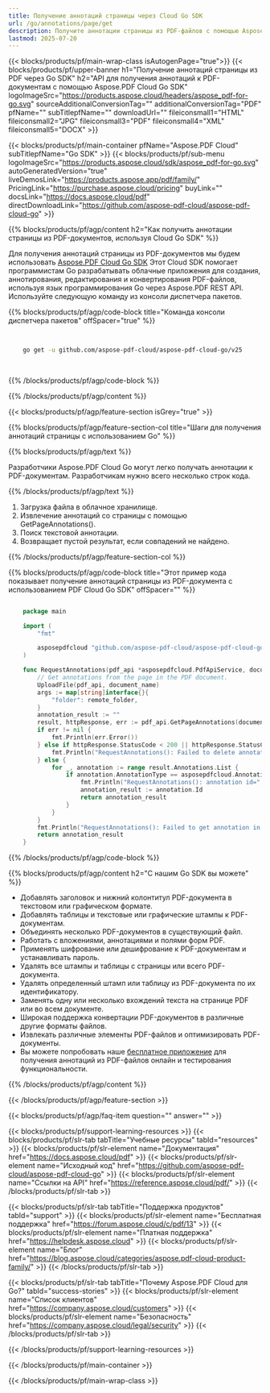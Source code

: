 ```yaml
---
title: Получение аннотаций страницы через Cloud Go SDK
url: /go/annotations/page/get
description: Получите аннотации страницы из PDF-файлов с помощью Aspose.PDF Cloud SDK для Go.
lastmod: 2025-07-20
---
```


{{< blocks/products/pf/main-wrap-class isAutogenPage="true">}}
{{< blocks/products/pf/upper-banner h1="Получение аннотаций страницы из PDF через Go SDK" h2="API для получения аннотаций к PDF-документам с помощью Aspose.PDF Cloud Go SDK" logoImageSrc="https://products.aspose.cloud/headers/aspose_pdf-for-go.svg" sourceAdditionalConversionTag="" additionalConversionTag="PDF" pfName="" subTitlepfName="" downloadUrl="" fileiconsmall1="HTML" fileiconsmall2="JPG" fileiconsmall3="PDF" fileiconsmall4="XML" fileiconsmall5="DOCX" >}}

{{< blocks/products/pf/main-container pfName="Aspose.PDF Cloud" subTitlepfName="Go SDK" >}}
{{< blocks/products/pf/sub-menu logoImageSrc="https://products.aspose.cloud/sdk/aspose_pdf-for-go.svg"
autoGeneratedVersion="true"
liveDemosLink="https://products.aspose.app/pdf/family/" PricingLink="https://purchase.aspose.cloud/pricing" buyLink="" docsLink="https://docs.aspose.cloud/pdf"  directDownloadLink="https://github.com/aspose-pdf-cloud/aspose-pdf-cloud-go" >}}

{{% blocks/products/pf/agp/content h2="Как получить аннотации страницы из PDF-документов, используя Cloud Go SDK" %}}

Для получения аннотаций страницы из PDF-документов мы будем использовать
[Aspose.PDF Cloud Go SDK](https://products.aspose.cloud/pdf/go/)
Этот Cloud SDK помогает программистам Go разрабатывать облачные приложения для создания, аннотирования, редактирования и конвертирования PDF-файлов, используя язык программирования Go через Aspose.PDF REST API. Используйте следующую команду из консоли диспетчера пакетов.

{{% blocks/products/pf/agp/code-block title="Команда консоли диспетчера пакетов" offSpacer="true" %}}

```bash

     
    go get -u github.com/aspose-pdf-cloud/aspose-pdf-cloud-go/v25
     
     
```

{{% /blocks/products/pf/agp/code-block %}}

{{% /blocks/products/pf/agp/content %}}

{{< blocks/products/pf/agp/feature-section isGrey="true" >}}

{{% blocks/products/pf/agp/feature-section-col title="Шаги для получения аннотаций страницы с использованием Go" %}}

{{% blocks/products/pf/agp/text %}}

Разработчики Aspose.PDF Cloud Go могут легко получать аннотации к PDF-документам. Разработчикам нужно всего несколько строк кода.

{{% /blocks/products/pf/agp/text %}}

1. Загрузка файла в облачное хранилище.
1. Извлечение аннотаций со страницы с помощью GetPageAnnotations().
1. Поиск текстовой аннотации.
1. Возвращает пустой результат, если совпадений не найдено.

{{% /blocks/products/pf/agp/feature-section-col %}}

{{% blocks/products/pf/agp/code-block title="Этот пример кода показывает получение аннотаций страницы из PDF-документа с использованием PDF Cloud Go SDK" offSpacer="" %}}

```go

    package main

    import (
        "fmt"

        asposepdfcloud "github.com/aspose-pdf-cloud/aspose-pdf-cloud-go/v25"
    )

    func RequestAnnotations(pdf_api *asposepdfcloud.PdfApiService, document_name string, page_num int32, remote_folder string) string {
        // Get annotations from the page in the PDF document.
        UploadFile(pdf_api, document_name)
        args := map[string]interface{}{
            "folder": remote_folder,
        }
        annotation_result := ""
        result, httpResponse, err := pdf_api.GetPageAnnotations(document_name, page_num, args)
        if err != nil {
            fmt.Println(err.Error())
        } else if httpResponse.StatusCode < 200 || httpResponse.StatusCode > 299 {
            fmt.Println("RequestAnnotations(): Failed to delete annotation from the document page.")
        } else {
            for _, annotation := range result.Annotations.List {
                if annotation.AnnotationType == asposepdfcloud.AnnotationTypeText {
                    fmt.Println("RequestAnnotations(): annotation id=", annotation.Id, " with '"+annotation.Contents+"' content get from the document '"+document_name+"' on ", annotation.PageIndex, " page.")
                    annotation_result := annotation.Id
                    return annotation_result
                }
            }
        }
        fmt.Println("RequestAnnotations(): Failed to get annotation in the document.")
        return annotation_result
    }
```

{{% /blocks/products/pf/agp/code-block %}}

{{% blocks/products/pf/agp/content h2="С нашим Go SDK вы можете" %}}

+ Добавлять заголовок и нижний колонтитул PDF-документа в текстовом или графическом формате.
+ Добавлять таблицы и текстовые или графические штампы к PDF-документам.
+ Объединять несколько PDF-документов в существующий файл.
+ Работать с вложениями, аннотациями и полями форм PDF.
+ Применять шифрование или дешифрование к PDF-документам и устанавливать пароль.
+ Удалять все штампы и таблицы с страницы или всего PDF-документа.
+ Удалять определенный штамп или таблицу из PDF-документа по их идентификатору.
+ Заменять одну или несколько вхождений текста на странице PDF или во всем документе.
+ Широкая поддержка конвертации PDF-документов в различные другие форматы файлов.
+ Извлекать различные элементы PDF-файлов и оптимизировать PDF-документы.
+ Вы можете попробовать наше [бесплатное приложение](https://products.aspose.app/pdf/) для получения аннотаций из PDF-файлов онлайн и тестирования функциональности.

{{% /blocks/products/pf/agp/content %}}

{{< /blocks/products/pf/agp/feature-section >}}

{{< blocks/products/pf/agp/faq-item question="" answer="" >}}

{{< blocks/products/pf/support-learning-resources >}}
{{< blocks/products/pf/slr-tab tabTitle="Учебные ресурсы" tabId="resources" >}}
{{< blocks/products/pf/slr-element name="Документация" href="https://docs.aspose.cloud/pdf" >}}
{{< blocks/products/pf/slr-element name="Исходный код" href="https://github.com/aspose-pdf-cloud/aspose-pdf-cloud-go" >}}
{{< blocks/products/pf/slr-element name="Ссылки на API" href="https://reference.aspose.cloud/pdf/" >}}
{{< /blocks/products/pf/slr-tab >}}

{{< blocks/products/pf/slr-tab tabTitle="Поддержка продуктов" tabId="support" >}}
{{< blocks/products/pf/slr-element name="Бесплатная поддержка" href="https://forum.aspose.cloud/c/pdf/13" >}}
{{< blocks/products/pf/slr-element name="Платная поддержка" href="https://helpdesk.aspose.cloud" >}}
{{< blocks/products/pf/slr-element name="Блог" href="https://blog.aspose.cloud/categories/aspose.pdf-cloud-product-family/" >}}
{{< /blocks/products/pf/slr-tab >}}

{{< blocks/products/pf/slr-tab tabTitle="Почему Aspose.PDF Cloud для Go?" tabId="success-stories" >}}
{{< blocks/products/pf/slr-element name="Список клиентов" href="https://company.aspose.cloud/customers" >}}
{{< blocks/products/pf/slr-element name="Безопасность" href="https://company.aspose.cloud/legal/security" >}}
{{< /blocks/products/pf/slr-tab >}}

{{< /blocks/products/pf/support-learning-resources >}}

{{< /blocks/products/pf/main-container >}}

{{< /blocks/products/pf/main-wrap-class >}}



